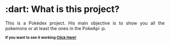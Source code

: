 <h1 align="left"> :dart: What is this project? </h1>
<p align="justify"> This is a Pokédex project. His main objective is to show you all the pokemons or at least the ones in the PokeApi :p. </p>

<sub> <strong>If you want to see it working <a href="https://joaoribeiro.dev/projetos-estudo/pokedex/index.html" target="_blank"> Click Here!</a> </strong> <br>